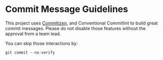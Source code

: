 # Commit Message Guidelines

This project uses [Commitizen](https://commitizen-tools.github.io/commitizen/), and Conventional Commitlint to build great commit messages.
Please do not disable those features without the approval from a team lead.

You can skip those interactions by:

```git
git commit --no-verify
```
